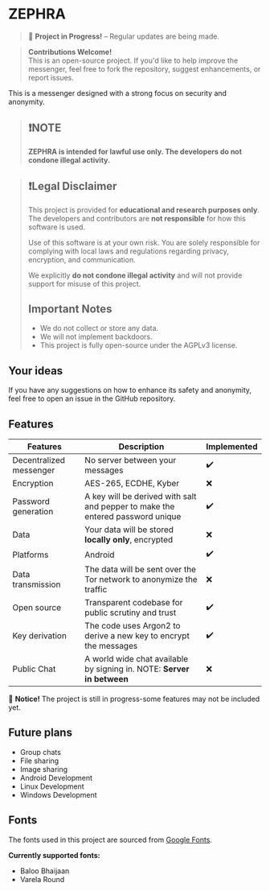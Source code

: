 # ZEPHRA

> 🚧 **Project in Progress!** – Regular updates are being made.

> **Contributions Welcome!**<br>
> This is an open-source project. If you'd like to help improve the messenger,
> feel free to fork the repository, suggest enhancements, or report issues.

This is a messenger designed with a strong focus on security and anonymity.

> ## ❗NOTE
>
> **ZEPHRA is intended for lawful use only. The developers do not condone illegal activity.**

> ## ❗Legal Disclaimer
>
> This project is provided for **educational and research purposes only**. The developers and contributors are **not responsible** for how this software is used.
>
> Use of this software is at your own risk. You are solely responsible for complying with local laws and regulations regarding privacy, encryption, and communication.
>
> We explicitly **do not condone illegal activity** and will not provide support for misuse of this project.
>
> ## Important Notes
>
> - We do not collect or store any data.
> - We will not implement backdoors.
> - This project is fully open-source under the AGPLv3 license.

## Your ideas

If you have any suggestions on how to enhance its safety and anonymity,
feel free to open an issue in the GitHub repository.

## Features

| Features                | Description                                                                    | Implemented |
| ----------------------- | ------------------------------------------------------------------------------ | ----------- |
| Decentralized messenger | No server between your messages                                                | ✔️          |
| Encryption              | AES-265, ECDHE, Kyber                                                          | ❌          |
| Password generation     | A key will be derived with salt and pepper to make the entered password unique | ✔️          |
| Data                    | Your data will be stored **locally only**, encrypted                           | ❌          |
| Platforms               | Android                                                                        | ✔️          |
| Data transmission       | The data will be sent over the Tor network to anonymize the traffic            | ❌          |
| Open source             | Transparent codebase for public scrutiny and trust                             | ✔️          |
| Key derivation          | The code uses Argon2 to derive a new key to encrypt the messages               | ✔️          |
| Public Chat             | A world wide chat available by signing in. NOTE: **Server in between**         | ❌          |

📌 **Notice!** The project is still in progress-some features may not be included yet.

## Future plans

- Group chats
- File sharing
- Image sharing
- Android Development
- Linux Development
- Windows Development

## Fonts

The fonts used in this project are sourced from [Google Fonts](https://fonts.google.com/).

**Currently supported fonts:**

- Baloo Bhaijaan
- Varela Round
